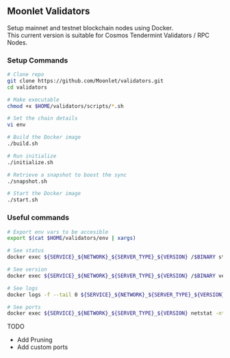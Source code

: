 ## Moonlet Validators

Setup mainnet and testnet blockchain nodes using Docker. \
This current version is suitable for Cosmos Tendermint Validators / RPC Nodes.

### Setup Commands

```sh
# Clone repo
git clone https://github.com/Moonlet/validators.git
cd validators

# Make executable
chmod +x $HOME/validators/scripts/*.sh

# Set the chain details
vi env

# Build the Docker image
./build.sh

# Run initialize
./initialize.sh

# Retrieve a snapshot to boost the sync
./snapshot.sh

# Start the Docker image
./start.sh
```

### Useful commands

```sh
# Export env vars to be accesible
export $(cat $HOME/validators/env | xargs)

# See status
docker exec ${SERVICE}_${NETWORK}_${SERVER_TYPE}_${VERSION} /$BINARY status | jq

# See version
docker exec ${SERVICE}_${NETWORK}_${SERVER_TYPE}_${VERSION} /$BINARY version

# See logs
docker logs -f --tail 0 ${SERVICE}_${NETWORK}_${SERVER_TYPE}_${VERSION}

# See ports
docker exec ${SERVICE}_${NETWORK}_${SERVER_TYPE}_${VERSION} netstat -ntpl
```

TODO

- Add Pruning
- Add custom ports
